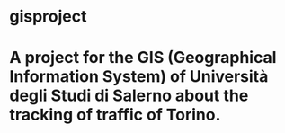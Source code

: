 # gisproject
# A project for the GIS (Geographical Information System) of Università degli Studi di Salerno about the tracking of traffic of Torino.

